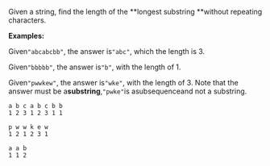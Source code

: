 Given a string, find the length of the **longest substring **without repeating characters.

**Examples:**

Given`"abcabcbb"`, the answer is`"abc"`, which the length is 3.

Given`"bbbbb"`, the answer is`"b"`, with the length of 1.

Given`"pwwkew"`, the answer is`"wke"`, with the length of 3. Note that the answer must be a**substring**,`"pwke"`is asubsequenceand not a substring.

```
a b c a b c b b
1 2 3 1 2 3 1 1

p w w k e w
1 2 1 2 3 1

a a b
1 1 2
```



